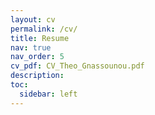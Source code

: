 ```yaml
---
layout: cv
permalink: /cv/
title: Resume
nav: true
nav_order: 5
cv_pdf: CV_Theo_Gnassounou.pdf
description: 
toc:
  sidebar: left
---
```

